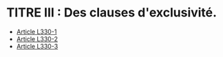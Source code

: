 # TITRE III : Des clauses d'exclusivité.

- [Article L330-1](article-l330-1.md)
- [Article L330-2](article-l330-2.md)
- [Article L330-3](article-l330-3.md)
